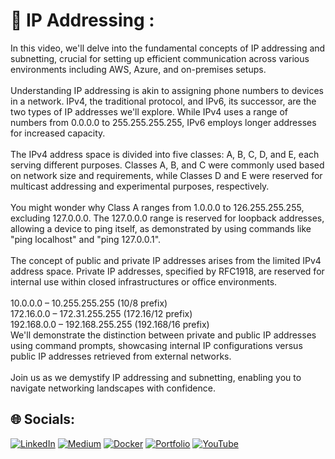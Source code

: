 # 💫 IP Addressing :

In this video, we'll delve into the fundamental concepts of IP addressing and subnetting, crucial for setting up efficient communication across various environments including AWS, Azure, and on-premises setups.<br><br>Understanding IP addressing is akin to assigning phone numbers to devices in a network. IPv4, the traditional protocol, and IPv6, its successor, are the two types of IP addresses we'll explore. While IPv4 uses a range of numbers from 0.0.0.0 to 255.255.255.255, IPv6 employs longer addresses for increased capacity.<br><br>The IPv4 address space is divided into five classes: A, B, C, D, and E, each serving different purposes. Classes A, B, and C were commonly used based on network size and requirements, while Classes D and E were reserved for multicast addressing and experimental purposes, respectively.<br><br>You might wonder why Class A ranges from 1.0.0.0 to 126.255.255.255, excluding 127.0.0.0. The 127.0.0.0 range is reserved for loopback addresses, allowing a device to ping itself, as demonstrated by using commands like "ping localhost" and "ping 127.0.0.1".<br><br>The concept of public and private IP addresses arises from the limited IPv4 address space. Private IP addresses, specified by RFC1918, are reserved for internal use within closed infrastructures or office environments.<br><br>10.0.0.0 – 10.255.255.255 (10/8 prefix)<br>172.16.0.0 – 172.31.255.255 (172.16/12 prefix)<br>192.168.0.0 – 192.168.255.255 (192.168/16 prefix)<br>We'll demonstrate the distinction between private and public IP addresses using command prompts, showcasing internal IP configurations versus public IP addresses retrieved from external networks.<br><br>Join us as we demystify IP addressing and subnetting, enabling you to navigate networking landscapes with confidence. 


## 🌐 Socials:
[![LinkedIn](https://img.shields.io/badge/LinkedIn-%230077B5.svg?logo=linkedin&logoColor=white)](https://linkedin.com/in/https://www.linkedin.com/in/saikiran-p-a0243569/) 
[![Medium](https://img.shields.io/badge/Medium-12100E?logo=medium&logoColor=white)](https://medium.com/@https://medium.com/@pinapathrunisaikiran) 
[![Docker](https://img.shields.io/badge/docker-12100E?logo=docker&logoColor=blue)](https://hub.docker.com/u/kiran2361993) 
[![Portfolio](https://img.shields.io/badge/portfolio-green)](https://www.saikiranpi.in) 
[![YouTube](https://img.shields.io/badge/YouTube-%23FF0000.svg?logo=YouTube&logoColor=white)](https://youtube.com/@https://www.youtube.com/channel/UC0n5QpkSD-UcCOsBuFNEcJQ)
